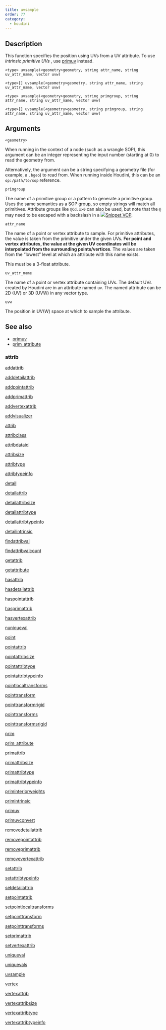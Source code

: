 ```yaml
---
title: uvsample
order: 77
category:
  - houdini
---
```


## Description

This function specifies the position using UVs from a UV attribute. To use
_intrinsic primitive UVs_ , use [primuv](primuv.html "Interpolates the value
of an attribute at a certain parametric (uvw) position.") instead.

`<type> uvsample(<geometry>geometry, string attr_name, string uv_attr_name, vector uvw)`

`<type>[] uvsample(<geometry>geometry, string attr_name, string uv_attr_name, vector uvw)`

`<type> uvsample(<geometry>geometry, string primgroup, string attr_name, string uv_attr_name, vector uvw)`

`<type>[] uvsample(<geometry>geometry, string primgroup, string attr_name, string uv_attr_name, vector uvw)`

## Arguments

`<geometry>`

When running in the context of a node (such as a wrangle SOP), this argument
can be an integer representing the input number (starting at 0) to read the
geometry from.

Alternatively, the argument can be a string specifying a geometry file (for
example, a `.bgeo`) to read from. When running inside Houdini, this can be an
`op:/path/to/sop` reference.

`primgroup`

The name of a primitive group or a pattern to generate a primitive group. Uses
the same semantics as a SOP group, so empty strings will match all primitives.
Attribute groups like `@Cd.x>0` can also be used, but note that the `@` may
need to be escaped with a backslash in a
[![](../../icons/COMMON/wrangle.svg)Snippet VOP](../../nodes/vop/snippet.html "Runs a VEX snippet to modify the incoming values.").

`attr_name`

The name of a point or vertex attribute to sample. For primitive attributes,
the value is taken from the primitive under the given UVs. **For point and
vertex attributes, the value at the given UV coordinates will be interpolated
from the surrounding points/vertices**. The values are taken from the “lowest”
level at which an attribute with this name exists.

This must be a 3-float attribute.

`uv_attr_name`

The name of a point or vertex attribute containing UVs. The default UVs
created by Houdini are in an attribute named `uv`. The named attribute can be
2D (UV) or 3D (UVW) in any vector type.

`uvw`

The position in UV(W) space at which to sample the attribute.

## See also

- [primuv](primuv.html)
- [prim_attribute](prim_attribute.html)

### attrib

[addattrib](addattrib.html)

[adddetailattrib](adddetailattrib.html)

[addpointattrib](addpointattrib.html)

[addprimattrib](addprimattrib.html)

[addvertexattrib](addvertexattrib.html)

[addvisualizer](addvisualizer.html)

[attrib](attrib.html)

[attribclass](attribclass.html)

[attribdataid](attribdataid.html)

[attribsize](attribsize.html)

[attribtype](attribtype.html)

[attribtypeinfo](attribtypeinfo.html)

[detail](detail.html)

[detailattrib](detailattrib.html)

[detailattribsize](detailattribsize.html)

[detailattribtype](detailattribtype.html)

[detailattribtypeinfo](detailattribtypeinfo.html)

[detailintrinsic](detailintrinsic.html)

[findattribval](findattribval.html)

[findattribvalcount](findattribvalcount.html)

[getattrib](getattrib.html)

[getattribute](getattribute.html)

[hasattrib](hasattrib.html)

[hasdetailattrib](hasdetailattrib.html)

[haspointattrib](haspointattrib.html)

[hasprimattrib](hasprimattrib.html)

[hasvertexattrib](hasvertexattrib.html)

[nuniqueval](nuniqueval.html)

[point](point.html)

[pointattrib](pointattrib.html)

[pointattribsize](pointattribsize.html)

[pointattribtype](pointattribtype.html)

[pointattribtypeinfo](pointattribtypeinfo.html)

[pointlocaltransforms](pointlocaltransforms.html)

[pointtransform](pointtransform.html)

[pointtransformrigid](pointtransformrigid.html)

[pointtransforms](pointtransforms.html)

[pointtransformsrigid](pointtransformsrigid.html)

[prim](prim.html)

[prim_attribute](prim_attribute.html)

[primattrib](primattrib.html)

[primattribsize](primattribsize.html)

[primattribtype](primattribtype.html)

[primattribtypeinfo](primattribtypeinfo.html)

[priminteriorweights](priminteriorweights.html)

[primintrinsic](primintrinsic.html)

[primuv](primuv.html)

[primuvconvert](primuvconvert.html)

[removedetailattrib](removedetailattrib.html)

[removepointattrib](removepointattrib.html)

[removeprimattrib](removeprimattrib.html)

[removevertexattrib](removevertexattrib.html)

[setattrib](setattrib.html)

[setattribtypeinfo](setattribtypeinfo.html)

[setdetailattrib](setdetailattrib.html)

[setpointattrib](setpointattrib.html)

[setpointlocaltransforms](setpointlocaltransforms.html)

[setpointtransform](setpointtransform.html)

[setpointtransforms](setpointtransforms.html)

[setprimattrib](setprimattrib.html)

[setvertexattrib](setvertexattrib.html)

[uniqueval](uniqueval.html)

[uniquevals](uniquevals.html)

[uvsample](uvsample.html)

[vertex](vertex.html)

[vertexattrib](vertexattrib.html)

[vertexattribsize](vertexattribsize.html)

[vertexattribtype](vertexattribtype.html)

[vertexattribtypeinfo](vertexattribtypeinfo.html)
